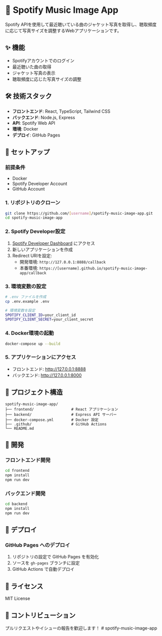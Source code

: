 # 🎵 Spotify Music Image App

Spotify APIを使用して最近聴いている曲のジャケット写真を取得し、聴取頻度に応じて写真サイズを調整するWebアプリケーションです。

## ✨ 機能

- Spotifyアカウントでのログイン
- 最近聴いた曲の取得
- ジャケット写真の表示
- 聴取頻度に応じた写真サイズの調整

## 🛠️ 技術スタック

- **フロントエンド**: React, TypeScript, Tailwind CSS
- **バックエンド**: Node.js, Express
- **API**: Spotify Web API
- **環境**: Docker
- **デプロイ**: GitHub Pages

## 🚀 セットアップ

### 前提条件

- Docker
- Spotify Developer Account
- GitHub Account

### 1. リポジトリのクローン

```bash
git clone https://github.com/[username]/spotify-music-image-app.git
cd spotify-music-image-app
```

### 2. Spotify Developer設定

1. [Spotify Developer Dashboard](https://developer.spotify.com/dashboard) にアクセス
2. 新しいアプリケーションを作成
3. Redirect URIを設定:
   - 開発環境: `http://127.0.0.1:8888/callback`
   - 本番環境: `https://[username].github.io/spotify-music-image-app/callback`

### 3. 環境変数の設定

```bash
# .env ファイルを作成
cp .env.example .env

# 環境変数を設定
SPOTIFY_CLIENT_ID=your_client_id
SPOTIFY_CLIENT_SECRET=your_client_secret
```

### 4. Docker環境の起動

```bash
docker-compose up --build
```

### 5. アプリケーションにアクセス

- フロントエンド: http://127.0.0.1:8888
- バックエンド: http://127.0.0.1:8000

## 📁 プロジェクト構造

```
spotify-music-image-app/
├── frontend/                 # React アプリケーション
├── backend/                  # Express API サーバー
├── docker-compose.yml        # Docker 設定
├── .github/                  # GitHub Actions
└── README.md
```

## 🔧 開発

### フロントエンド開発

```bash
cd frontend
npm install
npm run dev
```

### バックエンド開発

```bash
cd backend
npm install
npm run dev
```

## 🚀 デプロイ

### GitHub Pages へのデプロイ

1. リポジトリの設定で GitHub Pages を有効化
2. ソースを `gh-pages` ブランチに設定
3. GitHub Actions で自動デプロイ

## 📝 ライセンス

MIT License

## 🤝 コントリビューション

プルリクエストやイシューの報告を歓迎します！ #   s p o t i f y - m u s i c - i m a g e - a p p  
 